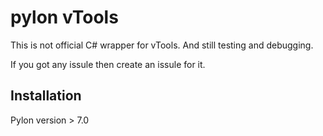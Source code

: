 # pylon vTools
This is not official C# wrapper for vTools. And still testing and debugging.

If you got any issule then create an issule for it.

## Installation

Pylon version > 7.0
